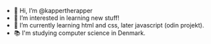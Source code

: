 - 👋 Hi, I’m @kappertherapper
- 👀 I’m interested in learning new stuff!
- 🌱 I’m currently learning html and css, later javascript (odin projekt).
- 📚 I'm studying computer science in Denmark.

<!---
kappertherapper/kappertherapper is a ✨ special ✨ repository because its `README.md` (this file) appears on your GitHub profile.
You can click the Preview link to take a look at your changes.
--->
